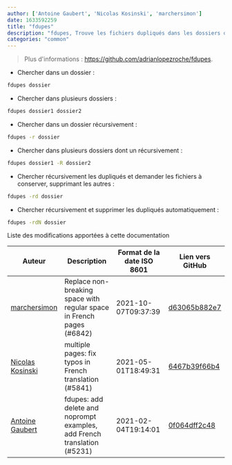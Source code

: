 ```yaml
---
author: ['Antoine Gaubert', 'Nicolas Kosinski', 'marchersimon']
date: 1633592259
title: "fdupes"
description: "fdupes, Trouve les fichiers dupliqués dans les dossiers donnés."
categories: "common"
---
```

> Plus d'informations : <https://github.com/adrianlopezroche/fdupes>.

- Chercher dans un dossier :

```bash
fdupes dossier
```

- Chercher dans plusieurs dossiers :

```bash
fdupes dossier1 dossier2
```

- Chercher dans un dossier récursivement :

```bash
fdupes -r dossier
```

- Chercher dans plusieurs dossiers dont un récursivement :

```bash
fdupes dossier1 -R dossier2
```

- Chercher récursivement les dupliqués et demander les fichiers à conserver, supprimant les autres :

```bash
fdupes -rd dossier
```

- Chercher récursivement et supprimer les dupliqués automatiquement :

```bash
fdupes -rdN dossier
```
Liste des modifications apportées à cette documentation


Auteur | Description | Format de la date ISO 8601 | Lien vers GitHub
------|-----|-----|-----
[marchersimon](mailto:50295997+marchersimon@users.noreply.github.com) | Replace non-breaking space with regular space in French pages (#6842) | 2021-10-07T09:37:39 | [d63065b882e7](https://github.com/tldr-pages/tldr/commit/d63065b882e77c3d3361e76cfa7f28bf5415832e)
[Nicolas Kosinski](mailto:nicokosi@yahoo.com) | multiple pages: fix typos in French translation (#5841) | 2021-05-01T18:49:31 | [6467b39f66b4](https://github.com/tldr-pages/tldr/commit/6467b39f66b40110a64d13af20f1a7ab27380fa9)
[Antoine Gaubert](mailto:angauber@student.42lyon.fr) | fdupes: add delete and noprompt examples, add French translation (#5231) | 2021-02-04T19:14:01 | [0f064dff2c48](https://github.com/tldr-pages/tldr/commit/0f064dff2c48a12134a14faeb6b95200f04a64a5)

